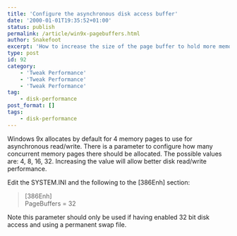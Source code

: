 ```yaml
---
title: 'Configure the asynchronous disk access buffer'
date: '2000-01-01T19:35:52+01:00'
status: publish
permalink: /article/win9x-pagebuffers.html
author: Snakefoot
excerpt: 'How to increase the size of the page buffer to hold more memory pages when doing disk access.'
type: post
id: 92
category:
    - 'Tweak Performance'
    - 'Tweak Performance'
    - 'Tweak Performance'
tag:
    - disk-performance
post_format: []
tags:
    - disk-performance
---
```

Windows 9x allocates by default for 4 memory pages to use for asynchronous read/write. There is a parameter to configure how many concurrent memory pages there should be allocated. The possible values are: 4, 8, 16, 32. Increasing the value will allow better disk read/write performance.  
  
 Edit the SYSTEM.INI and the following to the \[386Enh\] section:

> \[386Enh\]  
>  PageBuffers = 32

 Note this parameter should only be used if having enabled 32 bit disk access and using a permanent swap file.